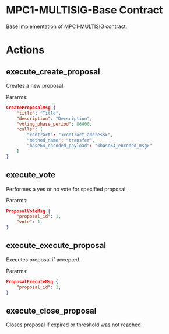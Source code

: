 # MPC1-MULTISIG-Base Contract

Base implementation of MPC1-MULTISIG contract.

# Actions

## execute_create_proposal

Creates a new proposal.

Pararms:

```json
CreateProposalMsg {
    "title": "Title",
    "description": "Decsription",
    "voting_phase_period": 86400,
    "calls": [
        "contract": "<contract_address>",
        "method_name": "transfer",
        "base64_encoded_payload": "<base64_encoded_msg>"
    ]
}
```

## execute_vote

Performes a yes or no vote for specified proposal.

Pararms:

```json
ProposalVoteMsg {
    "proposal_id": 1,
    "vote": 1,
}
```

## execute_execute_proposal

Executes proposal if accepted.

Pararms:

```json
ProposalExecuteMsg {
    "proposal_id": 1,
}
```

## execute_close_proposal

Closes proposal if expired or threshold was not reached